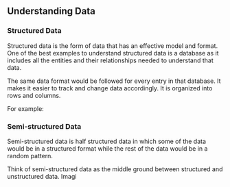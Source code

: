 ## Understanding Data

### Structured Data

Structured data is the form of data that has an effective model and format. One of the best examples to understand structured data is a database as it includes all the entities and their relationships needed to understand that data.

The same data format would be followed for every entry in that database. It makes it easier to track and change data accordingly. It is organized into rows and columns.

For example:


### Semi-structured Data

Semi-structured data is half structured data in which some of the data would be in a structured format while the rest of the data would be in a random pattern.

Think of semi-structured data as the middle ground between structured and unstructured data. Imagi

